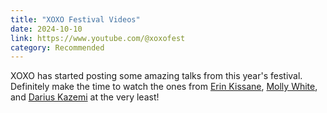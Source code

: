 ```yaml
---
title: "XOXO Festival Videos"
date: 2024-10-10
link: https://www.youtube.com/@xoxofest
category: Recommended
---
```

XOXO has started posting some amazing talks from this year's festival. Definitely make the time to watch the ones from [Erin Kissane](https://erinkissane.com/), [Molly White](https://www.mollywhite.net/), and [Darius Kazemi](https://tinysubversions.com/) at the very least!
